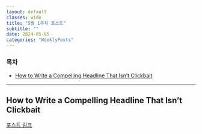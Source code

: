 ```yaml
---
layout: default
classes: wide
title: "5월 1주차 포스트"
subtitle: ""
date: 2024-05-05
categories: "WeeklyPosts"
---
```


### 목차

- [How to Write a Compelling Headline That Isn’t Clickbait](#how-to-write-a-compelling-headline-that-isnt-clickbait)

---

## How to Write a Compelling Headline That Isn’t Clickbait

[포스트 링크](https://blog.medium.com/how-to-write-a-compelling-headline-that-isnt-clickbait-7cb816cec438)
